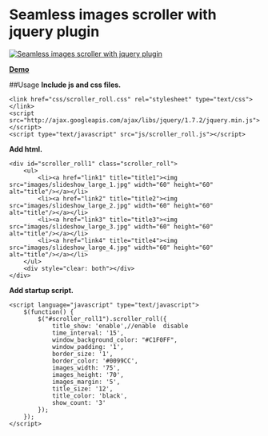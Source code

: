 Seamless images scroller with jquery plugin
=======================


[![Seamless images scroller with jquery plugin](http://www.htmldrive.net/media/2010/8/3/1280821066.png "Seamless images scroller with jquery plugin")](http://www.htmldrive.net/items/demo/284/Seamless-images-scroller-with-jquery-plugin "Seamless images scroller with jquery plugin")

[**Demo**](http://www.htmldrive.net/items/demo/284/Seamless-images-scroller-with-jquery-plugin "Seamless images scroller with jquery plugin")

##Usage
**Include js and css files.**

    <link href="css/scroller_roll.css" rel="stylesheet" type="text/css"></link>
    <script src="http://ajax.googleapis.com/ajax/libs/jquery/1.7.2/jquery.min.js"></script>
    <script type="text/javascript" src="js/scroller_roll.js"></script>
  
**Add html.**

    <div id="scroller_roll1" class="scroller_roll">
        <ul>
            <li><a href="link1" title="title1"><img src="images/slideshow_large_1.jpg" width="60" height="60" alt="title"/></a></li>
            <li><a href="link2" title="title2"><img src="images/slideshow_large_2.jpg" width="60" height="60" alt="title"/></a></li>
            <li><a href="link3" title="title3"><img src="images/slideshow_large_3.jpg" width="60" height="60" alt="title"/></a></li>
            <li><a href="link4" title="title4"><img src="images/slideshow_large_4.jpg" width="60" height="60" alt="title"/></a></li>
        </ul>
        <div style="clear: both"></div>
    </div>
        
**Add startup script.**

    <script language="javascript" type="text/javascript">
        $(function() {
            $("#scroller_roll1").scroller_roll({
                title_show: 'enable',//enable  disable
                time_interval: '15',
                window_background_color: "#C1F0FF",
                window_padding: '1',
                border_size: '1',
                border_color: '#0099CC',
                images_width: '75',
                images_height: '70',
                images_margin: '5',
                title_size: '12',
                title_color: 'black',
                show_count: '3'
            });
        });
    </script>